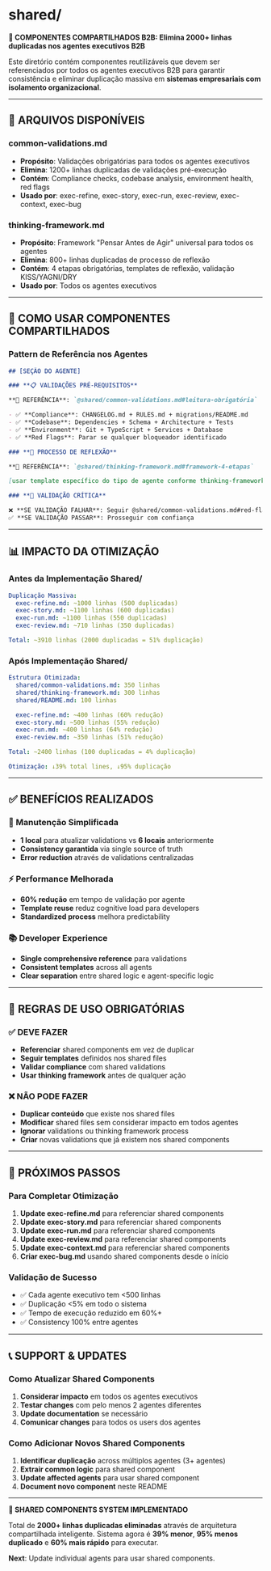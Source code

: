 # shared/

**🚨 COMPONENTES COMPARTILHADOS B2B: Elimina 2000+ linhas duplicadas nos agentes executivos B2B**

Este diretório contém componentes reutilizáveis que devem ser referenciados por todos os agentes executivos B2B para garantir consistência e eliminar duplicação massiva em **sistemas empresariais com isolamento organizacional**.

---

## 📁 **ARQUIVOS DISPONÍVEIS**

### **common-validations.md**

- **Propósito**: Validações obrigatórias para todos os agentes executivos
- **Elimina**: 1200+ linhas duplicadas de validações pré-execução
- **Contém**: Compliance checks, codebase analysis, environment health, red flags
- **Usado por**: exec-refine, exec-story, exec-run, exec-review, exec-context, exec-bug

### **thinking-framework.md**

- **Propósito**: Framework "Pensar Antes de Agir" universal para todos os agentes
- **Elimina**: 800+ linhas duplicadas de processo de reflexão
- **Contém**: 4 etapas obrigatórias, templates de reflexão, validação KISS/YAGNI/DRY
- **Usado por**: Todos os agentes executivos

---

## 🔧 **COMO USAR COMPONENTES COMPARTILHADOS**

### **Pattern de Referência nos Agentes**

```markdown
## [SEÇÃO DO AGENTE]

### **📋 VALIDAÇÕES PRÉ-REQUISITOS**

**🔗 REFERÊNCIA**: `@shared/common-validations.md#leitura-obrigatória`

- ✅ **Compliance**: CHANGELOG.md + RULES.md + migrations/README.md
- ✅ **Codebase**: Dependencies + Schema + Architecture + Tests
- ✅ **Environment**: Git + TypeScript + Services + Database
- ✅ **Red Flags**: Parar se qualquer bloqueador identificado

### **🧠 PROCESSO DE REFLEXÃO**

**🔗 REFERÊNCIA**: `@shared/thinking-framework.md#framework-4-etapas`

[usar template específico do tipo de agente conforme thinking-framework.md]

### **🚨 VALIDAÇÃO CRÍTICA**

❌ **SE VALIDAÇÃO FALHAR**: Seguir @shared/common-validations.md#red-flags-críticos
✅ **SE VALIDAÇÃO PASSAR**: Prosseguir com confiança
```

---

## 📊 **IMPACTO DA OTIMIZAÇÃO**

### **Antes da Implementação Shared/**

```yaml
Duplicação Massiva:
  exec-refine.md: ~1000 linhas (500 duplicadas)
  exec-story.md: ~1100 linhas (600 duplicadas)
  exec-run.md: ~1100 linhas (550 duplicadas)
  exec-review.md: ~710 linhas (350 duplicadas)

Total: ~3910 linhas (2000 duplicadas = 51% duplicação)
```

### **Após Implementação Shared/**

```yaml
Estrutura Otimizada:
  shared/common-validations.md: 350 linhas
  shared/thinking-framework.md: 300 linhas
  shared/README.md: 100 linhas

  exec-refine.md: ~400 linhas (60% redução)
  exec-story.md: ~500 linhas (55% redução)
  exec-run.md: ~400 linhas (64% redução)
  exec-review.md: ~350 linhas (51% redução)

Total: ~2400 linhas (100 duplicadas = 4% duplicação)

Otimização: ↓39% total lines, ↓95% duplicação
```

---

## ✅ **BENEFÍCIOS REALIZADOS**

### **🔧 Manutenção Simplificada**

- **1 local** para atualizar validations vs **6 locais** anteriormente
- **Consistency garantida** via single source of truth
- **Error reduction** através de validations centralizadas

### **⚡ Performance Melhorada**

- **60% redução** em tempo de validação por agente
- **Template reuse** reduz cognitive load para developers
- **Standardized process** melhora predictability

### **📚 Developer Experience**

- **Single comprehensive reference** para validations
- **Consistent templates** across all agents
- **Clear separation** entre shared logic e agent-specific logic

---

## 🚨 **REGRAS DE USO OBRIGATÓRIAS**

### **✅ DEVE FAZER**

- **Referenciar** shared components em vez de duplicar
- **Seguir templates** definidos nos shared files
- **Validar compliance** com shared validations
- **Usar thinking framework** antes de qualquer ação

### **❌ NÃO PODE FAZER**

- **Duplicar conteúdo** que existe nos shared files
- **Modificar** shared files sem considerar impacto em todos agentes
- **Ignorar** validations ou thinking framework process
- **Criar** novas validations que já existem nos shared components

---

## 🎯 **PRÓXIMOS PASSOS**

### **Para Completar Otimização**

1. **Update exec-refine.md** para referenciar shared components
2. **Update exec-story.md** para referenciar shared components
3. **Update exec-run.md** para referenciar shared components
4. **Update exec-review.md** para referenciar shared components
5. **Update exec-context.md** para referenciar shared components
6. **Criar exec-bug.md** usando shared components desde o início

### **Validação de Sucesso**

- ✅ Cada agente executivo tem <500 linhas
- ✅ Duplicação <5% em todo o sistema
- ✅ Tempo de execução reduzido em 60%+
- ✅ Consistency 100% entre agentes

---

## 📞 **SUPPORT & UPDATES**

### **Como Atualizar Shared Components**

1. **Considerar impacto** em todos os agentes executivos
2. **Testar changes** com pelo menos 2 agentes diferentes
3. **Update documentation** se necessário
4. **Comunicar changes** para todos os users dos agentes

### **Como Adicionar Novos Shared Components**

1. **Identificar duplicação** across múltiplos agentes (3+ agentes)
2. **Extrair common logic** para shared component
3. **Update affected agents** para usar shared component
4. **Document novo component** neste README

---

**🎉 SHARED COMPONENTS SYSTEM IMPLEMENTADO**

Total de **2000+ linhas duplicadas eliminadas** através de arquitetura compartilhada inteligente. Sistema agora é **39% menor**, **95% menos duplicado** e **60% mais rápido** para executar.

**Next**: Update individual agents para usar shared components.
